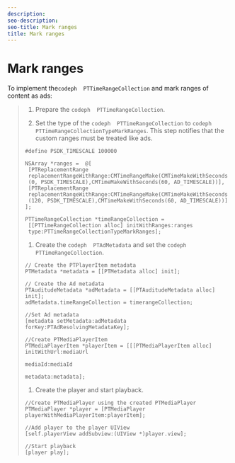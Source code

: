 ```yaml
---
description: 
seo-description: 
seo-title: Mark ranges
title: Mark ranges
---
```


# Mark ranges

To implement the`codeph  PTTimeRangeCollection` and mark ranges of content as ads:
>1. Prepare the `codeph  PTTimeRangeCollection`.
>   
>1. Set the type of the `codeph  PTTimeRangeCollection` to `codeph  PTTimeRangeCollectionTypeMarkRanges`.
>   This step notifies  that the custom ranges must be treated like ads.
>   
>   ```
>   #define PSDK_TIMESCALE 100000 
>         
>   NSArray *ranges =  @[ 
>    [PTReplacementRange 
>    replacementRangeWithRange:CMTimeRangeMake(CMTimeMakeWithSeconds 
>    (0, PSDK_TIMESCALE),CMTimeMakeWithSeconds(60, AD_TIMESCALE))], 
>    [PTReplacementRange 
>    replacementRangeWithRange:CMTimeRangeMake(CMTimeMakeWithSeconds 
>    (120, PSDK_TIMESCALE),CMTimeMakeWithSeconds(60, AD_TIMESCALE))] 
>   ]; 
>         
>   PTTimeRangeCollection *timeRangeCollection = 
>    [[PTTimeRangeCollection alloc] initWithRanges:ranges 
>    type:PTTimeRangeCollectionTypeMarkRanges];
>   ```
>   
>   
>1. Create the `codeph  PTAdMetadata` and set the `codeph  PTTimeRangeCollection`.
>   ```
>   // Create the PTPlayerItem metadata 
>   PTMetadata *metadata = [[PTMetadata alloc] init]; 
>     
>   // Create the Ad metadata 
>   PTAuditudeMetadata *adMetadata = [[PTAuditudeMetadata alloc] init]; 
>   adMetadata.timeRangeCollection = timerangeCollection; 
>     
>   //Set Ad metadata 
>   [metadata setMetadata:adMetadata forKey:PTAdResolvingMetadataKey]; 
>     
>   //Create PTMediaPlayerItem 
>   PTMediaPlayerItem *playerItem = [[[PTMediaPlayerItem alloc] initWithUrl:mediaUrl 
>                                                                   mediaId:mediaId 
>                                                                  metadata:metadata];
>   ```
>   
>   
>1. Create the player and start playback.
>   ```
>   //Create PTMediaPlayer using the created PTMediaPlayer 
>   PTMediaPlayer *player = [PTMediaPlayer playerWithMediaPlayerItem:playerItem]; 
>     
>   //Add player to the player UIView 
>   [self.playerView addSubview:(UIView *)player.view]; 
>     
>   //Start playback 
>   [player play];
>   ```
>   
>   
>   
